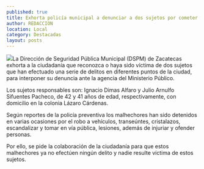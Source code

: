 ```yaml
---
published: true
title: Exhorta policía municipal a denunciar a dos sujetos por cometer delitos en la capital
author: REDACCION
location: Local
category: Destacadas
layout: posts
---
```


![](http://i.imgur.com/rSdcrrQm.jpg)La Dirección de Seguridad Pública Municipal (DSPM) de Zacatecas exhorta a la ciudadanía que reconozca o haya sido víctima de dos sujetos que han efectuado una serie de delitos en diferentes puntos de la ciudad, para interponer su denuncia ante la agencia del Ministerio Público.

Los sujetos responsables son: Ignacio Dimas Alfaro y Julio Arnulfo Sifuentes Pacheco, de 42 y 41 años de edad, respectivamente, con domicilio en la colonia Lázaro Cárdenas.

Según reportes de la policía preventiva los malhechores han sido detenidos en varias ocasiones por el robo a vehículos, transeúntes, cristalazos, escandalizar y tomar en vía pública, lesiones, además de injuriar y ofender personas.

Por ello, se pide la colaboración de la ciudadanía para que estos malhechores ya no efectúen ningún delito y nadie resulte víctima de estos sujetos.

